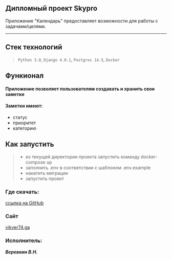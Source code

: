 ## Дипломный проект Skypro
Приложение "Календарь" предоставляет возможности для работы с задачами/целями. 
***
## Cтек технологий
> `Python 3.8`, `Django 4.0.1`, `Postgres 14.5`, `Docker`

## Функионал
#### Приложение позволяет пользователям создавать и хранить свои заметки
#### Заметки имеют:
* статус
* приоритет
* категорию

## Как запустить
> * из текущей директории проекта запустить команду docker-compose up 
> * заполнить .env в соответствии с шаблоном .env.example
> * накатить миграции 
> * запустить проект

### Где скачать:
[ссылка на GitHub](https://github.com/Vikver74/course_work7.git)

### Сайт
[vikver74.ga](http://vikver74.ga)

### Исполнитель:

_**Веревкин В.Н.**_